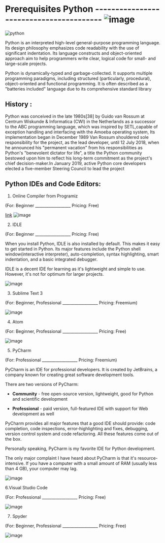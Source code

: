 # Prerequisites Python ----------------------------------------  ![image](https://user-images.githubusercontent.com/75142232/156165873-5c748d99-3733-4f7f-a82a-16d0287814cd.png)


![python](https://user-images.githubusercontent.com/75142232/156165547-c7951257-5dff-4a2e-b53e-29b54a4a24ce.png)

Python is an interpreted high-level general-purpose programming language. Its design philosophy emphasizes code readability with the use of significant indentation. Its language constructs and object-oriented approach aim to help programmers write clear, logical code for small- and large-scale projects.


Python is dynamically-typed and garbage-collected. It supports multiple programming paradigms, including structured (particularly, procedural), object-oriented and functional programming. It is often described as a "batteries included" language due to its comprehensive standard library



## History :
Python was conceived in the late 1980s[38] by Guido van Rossum at Centrum Wiskunde & Informatica (CWI) in the Netherlands as a successor to the ABC programming language, which was inspired by SETL,capable of exception handling and interfacing with the Amoeba operating system, Its implementation began in December 1989 Van Rossum shouldered sole responsibility for the project, as the lead developer, until 12 July 2018, when he announced his "permanent vacation" from his responsibilities as Python's "benevolent dictator for life", a title the Python community bestowed upon him to reflect his long-term commitment as the project's chief decision-maker.In January 2019, active Python core developers elected a five-member Steering Council to lead the project




## Python IDEs and Code Editors:
  1. Online Compiler from Programiz 
  
  (For: Beginner __________________ Pricing: Free)


   [link](https://www.programiz.com/python-programming/online-compiler/)
   ![image](https://user-images.githubusercontent.com/75142232/156167127-08926001-304b-4109-9994-2be6f74d4d65.png)
   
   2. IDLE 
   
   (For: Beginner __________________ Pricing: Free)
   
   When you install Python, IDLE is also installed by default. This makes it easy to get started in Python. Its major features include the Python shell window(interactive interpreter), auto-completion, syntax highlighting, smart indentation, and a basic integrated debugger.


IDLE is a decent IDE for learning as it's lightweight and simple to use. However, it's not for optimum for larger projects.


![image](https://user-images.githubusercontent.com/75142232/156167422-6ca74189-51cc-4aaf-8960-34bbc8a3098d.png)


3. Sublime Text 3

(For: Beginner, Professional __________________ Pricing: Freemium)


![image](https://user-images.githubusercontent.com/75142232/156167665-71c05a26-6f9a-45f0-b2d0-3d5a1da15bbe.png)



4. Atom 


(For: Beginner, Professional __________________ Pricing: Free)

![image](https://user-images.githubusercontent.com/75142232/156167761-b6025d32-e4f1-4068-b6ab-c2dd19b10c1c.png)


5. PyCharm


(For: Professional __________________ Pricing: Freemium)

PyCharm is an IDE for professional developers. It is created by JetBrains, a company known for creating great software development tools.

There are two versions of PyCharm:

* **Community** - free open-source version, lightweight, good for Python and scientific development

* **Professional** - paid version, full-featured IDE with support for Web development as well

PyCharm provides all major features that a good IDE should provide: code completion, code inspections, error-highlighting and fixes, debugging, version control system and code refactoring. All these features come out of the box.

Personally speaking, PyCharm is my favorite IDE for Python development.

The only major complaint I have heard about PyCharm is that it's resource-intensive. If you have a computer with a small amount of RAM (usually less than 4 GB), your computer may lag.


![image](https://user-images.githubusercontent.com/75142232/156168062-c1ecf240-f29b-42d5-91e2-554891aa7da9.png)


6.Visual Studio Code

(For: Professional __________________ Pricing: Free)

![image](https://user-images.githubusercontent.com/75142232/156168181-80afaf7e-d408-4ec8-ab0f-de52c4c7c198.png)



7. Spyder

(For: Beginner, Professional __________________ Pricing: Free)

![image](https://user-images.githubusercontent.com/75142232/156168270-290d6433-e696-4604-a0b8-4496c887e4d4.png)
